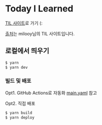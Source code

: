 # Today I Learned

[TIL 사이트](https://jaedeokhan.github.io/TIL)로 가기 (:

[출처](http://milooy.github.io/TIL/)는 milooy님의 TIL 사이트입니다.

## 로컬에서 띄우기
```bash
$ yarn
$ yarn dev
```

### 빌드 및 배포

Opt1. GitHub Actions로 자동화
[main.yaml](https://github.com/milooy/TIL/blob/master/.github/workflows/main.yml) 참고

Opt2. 직접 배포
```bash
$ yarn build
$ yarn deploy
```

